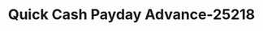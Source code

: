 ---
f_zip-code: 97355
f_state-code: OR
title: Quick Cash Payday Advance-25218
f_phone: 541-259-6669
f_city-only: Lebanon
f_address: 1133 S Main Street Lebanon
f_location-unique-id: '25218'
slug: quick-cash-payday-advance-25218
updated-on: '2024-05-30T13:46:58.046Z'
created-on: '2024-05-30T13:36:59.803Z'
published-on: '2024-05-30T13:54:32.469Z'
f_city-state: cms/city/lebanon-or.md
f_company: cms/company/quick-cash-payday-advance.md
f_state: cms/state/oregon.md
layout: '[payday-loan].html'
tags: payday-loan
---